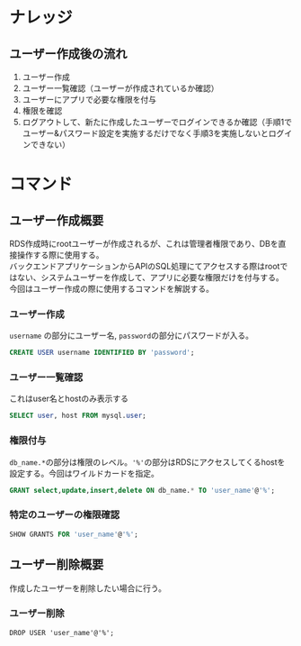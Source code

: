 # ナレッジ
## ユーザー作成後の流れ
1. ユーザー作成
2. ユーザー一覧確認（ユーザーが作成されているか確認）
3. ユーザーにアプリで必要な権限を付与
4. 権限を確認
5. ログアウトして、新たに作成したユーザーでログインできるか確認（手順1でユーザー&パスワード設定を実施するだけでなく手順3を実施しないとログインできない）

# コマンド 
## ユーザー作成概要
RDS作成時にrootユーザーが作成されるが、これは管理者権限であり、DBを直接操作する際に使用する。  
バックエンドアプリケーションからAPIのSQL処理にてアクセスする際はrootではない、システムユーザーを作成して、アプリに必要な権限だけを付与する。  
今回はユーザー作成の際に使用するコマンドを解説する。 

### ユーザー作成
```username``` の部分にユーザー名, ```password```の部分にパスワードが入る。
```sql
CREATE USER username IDENTIFIED BY 'password';
```

### ユーザー一覧確認
これはuser名とhostのみ表示する
```sql
SELECT user, host FROM mysql.user;
```

### 権限付与
```db_name.*```の部分は権限のレベル。```'%'```の部分はRDSにアクセスしてくるhostを設定する。今回はワイルドカードを指定。
```sql
GRANT select,update,insert,delete ON db_name.* TO 'user_name'@'%';
```

### 特定のユーザーの権限確認
```sql
SHOW GRANTS FOR 'user_name'@'%';
```

## ユーザー削除概要
作成したユーザーを削除したい場合に行う。

### ユーザー削除
```
DROP USER 'user_name'@'%';
```
